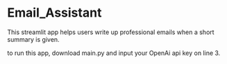# Email_Assistant
This streamlit app helps users write up professional emails when a short summary is given. 

to run this app, download main.py and input your OpenAi api key on line 3.
